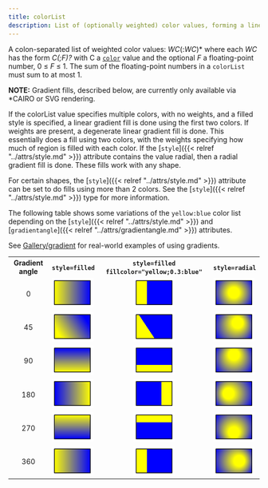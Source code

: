 ```yaml
---
title: colorList
description: List of (optionally weighted) color values, forming a linear gradient
---
```

A colon-separated list of weighted color values: _WC_(:_WC_)\* where each
_WC_ has the form _C(;F)?_ with C a [`color`](/docs/attr-types/color/) value and the optional
_F_ a floating-point number, 0 ≤ _F_ ≤ 1\. The sum of the floating-point
numbers in a `colorList` must sum to at most 1.

**NOTE:** Gradient fills, described below, are currently only available via
*CAIRO or SVG rendering.

If the colorList value specifies multiple colors, with no weights, and a
filled style is specified, a linear gradient fill is done using the first two
colors. If weights are present, a degenerate linear gradient fill is done.
This essentially does a fill using two colors, with the weights specifying
how much of region is filled with each color. If the [`style`]({{< relref "../attrs/style.md" >}})
attribute contains the value radial, then a radial gradient fill is done.
These fills work with any shape.

For certain shapes, the [`style`]({{< relref "../attrs/style.md" >}}) attribute can be set to do fills
using more than 2 colors. See the [`style`]({{< relref "../attrs/style.md" >}}) type for more
information.

The following table shows some variations of the `yellow:blue` color list
depending on the [`style`]({{< relref "../attrs/style.md" >}}) and [`gradientangle`]({{< relref "../attrs/gradientangle.md" >}})
attributes.

See [Gallery/gradient](/Gallery/gradient/) for real-world examples of using gradients.

<TABLE>
  <TR>
    <TH>Gradient angle</TH>
    <TH><code>style=filled</code></TH>
    <TH><code>style=filled fillcolor="yellow;0.3:blue"</code></TH>
    <TH><code>style=radial</code></TH>
  </TR>
  <TR>
    <TD STYLE="text-align: center;">0</TD>
    <TD><IMG SRC="/doc/info/g_lin0.png"></TD>
    <TD STYLE="text-align: center;"><IMG SRC="/doc/info/g_wlin0.png"></TD>
    <TD><IMG SRC="/doc/info/g_rad0.png"></TD>
  </TR>
  <TR>
    <TD STYLE="text-align: center;">45</TD>
    <TD><IMG SRC="/doc/info/g_lin45.png"></TD>
    <TD STYLE="text-align: center;"><IMG SRC="/doc/info/g_wlin45.png"></TD>
    <TD><IMG SRC="/doc/info/g_rad45.png"></TD>
  </TR>
  <TR>
    <TD STYLE="text-align: center;">90</TD>
    <TD><IMG SRC="/doc/info/g_lin90.png"></TD>
    <TD STYLE="text-align: center;"><IMG SRC="/doc/info/g_wlin90.png"></TD>
    <TD><IMG SRC="/doc/info/g_rad90.png"></TD>
  </TR>
  <TR>
    <TD STYLE="text-align: center;">180</TD>
    <TD><IMG SRC="/doc/info/g_lin180.png"></TD>
    <TD STYLE="text-align: center;"><IMG SRC="/doc/info/g_wlin180.png"></TD>
    <TD><IMG SRC="/doc/info/g_rad180.png"></TD>
  </TR>
  <TR>
    <TD STYLE="text-align: center;">270</TD>
    <TD><IMG SRC="/doc/info/g_lin270.png"></TD>
    <TD STYLE="text-align: center;"><IMG SRC="/doc/info/g_wlin270.png"></TD>
    <TD><IMG SRC="/doc/info/g_rad270.png"></TD>
  </TR>
  <TR>
    <TD STYLE="text-align: center;">360</TD>
    <TD><IMG SRC="/doc/info/g_lin360.png"></TD>
    <TD STYLE="text-align: center;"><IMG SRC="/doc/info/g_wlin360.png"></TD>
    <TD><IMG SRC="/doc/info/g_rad360.png"></TD>
  </TR>
</TABLE>
